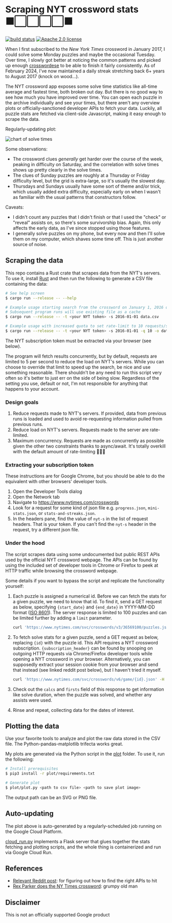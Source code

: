 # Scraping NYT crossword stats ⬛⬜⬜⬜⬜⬛

[![build status](https://img.shields.io/github/actions/workflow/status/kesyog/crossword/push.yml?branch=main&style=flat-square)](https://github.com/kesyog/crossword/actions/workflows/push.yml)
[![Apache 2.0 license](https://img.shields.io/github/license/kesyog/crossword?style=flat-square)](./LICENSE)

When I first subscribed to the _New York Times_ crossword in January 2017, I could solve some Monday
puzzles and maybe the occasional Tuesday. Over time, I slowly got better at noticing the common
patterns and picked up enough [crosswordese](https://en.wikipedia.org/wiki/Crosswordese) to be able
to finish it fairly consistently. As of February 2024, I've now maintained a daily streak stretching
back 6+ years to August 2017 (knock on wood...).

The NYT crossword app exposes some solve time statistics like all-time average and fastest time,
both broken out day. But there is no good way to see how much you have improved over time. You can
open each puzzle in the archive individually and see your times, but there aren't any overview plots
or officially-sanctioned developer APIs to fetch your data. Luckily, all puzzle stats are fetched
via client-side Javascript, making it easy enough to scrape the data.

Regularly-updating plot:

![chart of solve times](https://storage.googleapis.com/xword-plots/plot.svg)

Some observations:

* The crossword clues _generally_ get harder over the course of the week, peaking in difficulty on
Saturday, and the correlation with solve times shows up pretty clearly in the solve times.
* The clues of Sunday puzzles are roughly at a Thursday or Friday difficulty level, but the grid is
extra-large, so it's usually the slowest day.
* Thursdays and Sundays usually have some sort of theme and/or trick, which usually added extra
difficulty, especially early on when I wasn't as familiar with the usual patterns that constructors
follow.

Caveats:

* I didn't count any puzzles that I didn't finish or that I used the "check" or "reveal" assists on,
so there's some survivorship bias. Again, this only affects the early data, as I've since stopped
using those features.
* I generally solve puzzles on my phone, but every now and then I'll solve them on my computer,
which shaves some time off. This is just another source of noise.

## Scraping the data

This repo contains a Rust crate that scrapes data from the NYT's servers. To use it, install [Rust](https://rustup.rs)
and then run the following to generate a CSV file containing the data:

```sh
# See help screen
$ cargo run --release -- --help

# Example usage starting search from the crossword on January 1, 2016 onward
# Subsequent program runs will use existing file as a cache 
$ cargo run --release -- -t <your NYT token> -s 2016-01-01 data.csv

# Example usage with increased quota to set rate-limit to 10 requests/second
$ cargo run --release -- -t <your NYT token> -s 2016-01-01 -q 10 -o data.csv
```

The NYT subscription token must be extracted via your browser (see below).

The program will fetch results concurrently, but by default, requests are limited to 5 per second to
reduce the load on NYT's servers. While you can choose to override that limit to speed up the
search, be nice and use something reasonable. There shouldn't be any need to run this script very
often so it's better to just err on the side of being slow. Regardless of the setting you use,
default or not, I'm not responsible for anything that happens to your account.

### Design goals

1. Reduce requests made to NYT's servers. If provided, data from previous runs is loaded and used to
avoid re-requesting information pulled from previous runs.
1. Reduce load on NYT's servers. Requests made to the server are rate-limited.
1. Maximum concurrency. Requests are made as concurrently as possible given the other two
constraints thanks to async/await. It's totally overkill with the default amount of rate-limiting 🤷🏽‍♂

### Extracting your subscription token

These instructions are for Google Chrome, but you should be able to do the equivalent with other
browsers' developer tools.

1. Open the Developer Tools dialog
1. Open the Network tab
1. Navigate to <https://www.nytimes.com/crosswords>
1. Look for a request for some kind of json file e.g. `progress.json`, `mini-stats.json`, or
`stats-and-streaks.json`.
1. In the headers pane, find the value of `nyt-s` in the list of request headers. That is your
token. If you can't find the `nyt-s` header in the request, try a different json file.

### Under the hood

The script scrapes data using some undocumented but public REST APIs used by the official NYT
crossword webpage.
The APIs can be found by using the included set of developer tools in Chrome or Firefox to peek at
HTTP traffic while browsing the crossword webpage.

Some details if you want to bypass the script and replicate the functionality yourself:

1. Each puzzle is assigned a numerical id. Before we can fetch the stats for a given puzzle, we need
to know that id. To find it, send a GET request as below, specifying `{start_date}` and `{end_date}`
in YYYY-MM-DD format ([ISO 8601](https://xkcd.com/1179)). The server response is limited to 100
puzzles and can be limited further by adding a `limit` parameter.

    ```sh
    curl 'https://www.nytimes.com/svc/crosswords/v3/36569100/puzzles.json?publish_type=daily&date_start={start_date}&date_end={end_date}' -H 'accept: application/json'
    ```

1. To fetch solve stats for a given puzzle, send a GET request as below, replacing `{id}` with the
puzzle id. This API requires a NYT crossword subscription. `{subscription_header}` can be found by
snooping on outgoing HTTP requests via Chrome/Firefox developer tools while opening a NYT crossword
in your browser. Alternatively, you can supposedly extract your session cookie from your browser and
send that instead (see linked reddit post below), but I haven't tried it myself.
  
    ```sh
    curl 'https://www.nytimes.com/svc/crosswords/v6/game/{id}.json' -H 'accept: application/json' -H 'nyt-s: {subscription_header}'
    ```

1. Check out the `calcs` and `firsts` field of this response to get information like solve duration,
when the puzzle was solved, and whether any assists were used.

1. Rinse and repeat, collecting data for the dates of interest.

## Plotting the data

Use your favorite tools to analyze and plot the raw data stored in the CSV file. The
Python-pandas-matplotlib trifecta works great.

My plots are generated via the Python script in the [plot](./plot) folder. To use it, run the following:

```sh
# Install prerequisites
$ pip3 install -r plot/requirements.txt

# Generate plot
$ plot/plot.py <path to csv file> <path to save plot image>
```

The output path can be an SVG or PNG file.

## Auto-updating

The plot above is auto-generated by a regularly-scheduled job running on the Google Cloud Platform.

[cloud\_run.py](./cloud_run.py) implements a Flask server that glues together the stats fetching and
plotting scripts, and the whole thing is containerized and run via Google Cloud Run.

## References

* [Relevant Reddit post][1]: for figuring out how to find the right APIs to hit
* [Rex Parker does the NY Times crossword][2]: grumpy old man

## Disclaimer

This is not an officially supported Google product

[1]: https://www.reddit.com/r/crossword/comments/dqtnca/my_automatic_nyt_crossword_downloading_script
[2]: https://rexwordpuzzle.blogspot.com
